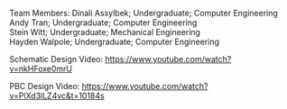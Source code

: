 Team Members:
Dinali Assylbek; Undergraduate; Computer Engineering  
Andy Tran; Undergraduate; Computer Engineering  
Stein Witt; Undergraduate; Mechanical Engineering  
Hayden Walpole; Undergraduate; Computer Engineering 

Schematic Design Video: https://www.youtube.com/watch?v=nkHFoxe0mrU

PBC Design Video: https://www.youtube.com/watch?v=PlXd3lLZ4vc&t=10184s
